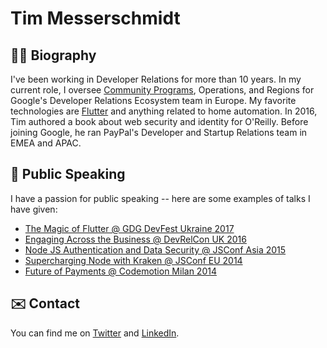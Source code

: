 # Tim Messerschmidt


## 👨‍💻 Biography

I've been working in Developer Relations for more than 10 years. In my current role, I oversee [Community Programs](https://developers.google.com/community), Operations, and Regions for Google's Developer Relations Ecosystem team in Europe. My favorite technologies are [Flutter](https://github.com/flutter) and anything related to home automation. In 2016, Tim authored a book about web security and identity for O'Reilly. Before joining Google, he ran PayPal's Developer and Startup Relations team in EMEA and APAC.

## 🎤 Public Speaking

I have a passion for public speaking -- here are some examples of talks I have given:

- [The Magic of Flutter @ GDG DevFest Ukraine 2017](https://youtu.be/0IY6J5baAj8)
- [Engaging Across the Business @ DevRelCon UK 2016](https://youtu.be/7HYIuEm5_cg)
- [Node JS Authentication and Data Security @ JSConf Asia 2015](https://youtu.be/a8zYmRmtss0)
- [Supercharging Node with Kraken @ JSConf EU 2014](https://youtu.be/gKebfQH8aXU)
- [Future of Payments @ Codemotion Milan 2014](https://youtu.be/6YeYSpZ4Ukw)

## ✉️ Contact

You can find me on [Twitter](https://twitter.com/seraandroid) and [LinkedIn](https://www.linkedin.com/in/timmesserschmidt/).
